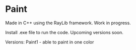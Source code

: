 # Paint
Made in C++ using the RayLib framework. Work in progress.

Install .exe file to run the code.
Upcoming versions soon.

Versions:
Paint1 - able to paint in one color
